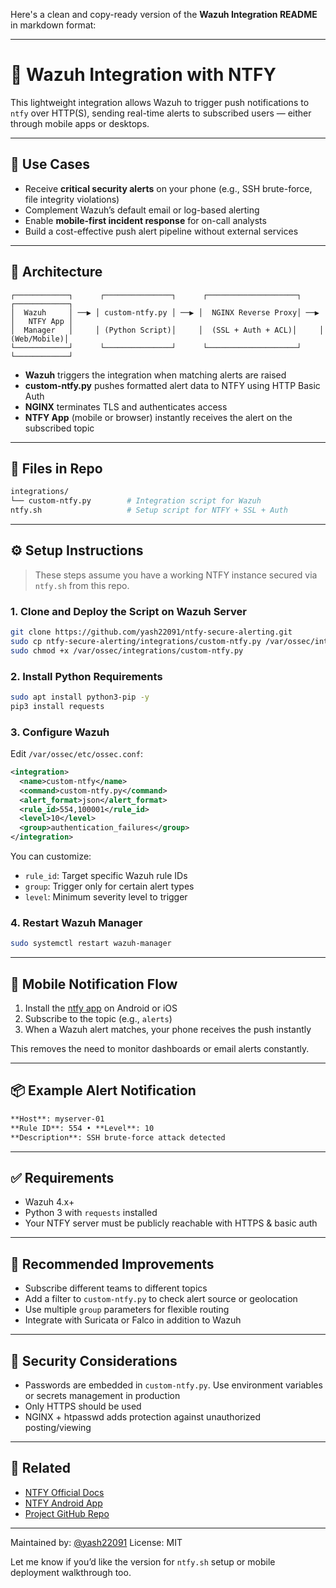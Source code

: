 Here's a clean and copy-ready version of the **Wazuh Integration README** in markdown format:

---

# 📡 Wazuh Integration with NTFY

This lightweight integration allows Wazuh to trigger push notifications to `ntfy` over HTTP(S), sending real-time alerts to subscribed users — either through mobile apps or desktops.

---

## 🔔 Use Cases

* Receive **critical security alerts** on your phone (e.g., SSH brute-force, file integrity violations)
* Complement Wazuh’s default email or log-based alerting
* Enable **mobile-first incident response** for on-call analysts
* Build a cost-effective push alert pipeline without external services

---

## 🔧 Architecture

```text
┌────────────┐      ┌───────────────┐      ┌────────────────────┐      ┌────────────┐
│  Wazuh     │ ──▶ │ custom-ntfy.py │ ──▶ │  NGINX Reverse Proxy│ ──▶ │   NTFY App │
│  Manager   │     │ (Python Script)│     │  (SSL + Auth + ACL)│     │ (Web/Mobile)│
└────────────┘      └───────────────┘      └────────────────────┘      └────────────┘
```

* **Wazuh** triggers the integration when matching alerts are raised
* **custom-ntfy.py** pushes formatted alert data to NTFY using HTTP Basic Auth
* **NGINX** terminates TLS and authenticates access
* **NTFY App** (mobile or browser) instantly receives the alert on the subscribed topic

---

## 📂 Files in Repo

```bash
integrations/
└── custom-ntfy.py        # Integration script for Wazuh
ntfy.sh                   # Setup script for NTFY + SSL + Auth
```

---

## ⚙️ Setup Instructions

> These steps assume you have a working NTFY instance secured via `ntfy.sh` from this repo.

### 1. Clone and Deploy the Script on Wazuh Server

```bash
git clone https://github.com/yash22091/ntfy-secure-alerting.git
sudo cp ntfy-secure-alerting/integrations/custom-ntfy.py /var/ossec/integrations/
sudo chmod +x /var/ossec/integrations/custom-ntfy.py
```

### 2. Install Python Requirements

```bash
sudo apt install python3-pip -y
pip3 install requests
```

### 3. Configure Wazuh

Edit `/var/ossec/etc/ossec.conf`:

```xml
<integration>
  <name>custom-ntfy</name>
  <command>custom-ntfy.py</command>
  <alert_format>json</alert_format>
  <rule_id>554,100001</rule_id>
  <level>10</level>
  <group>authentication_failures</group>
</integration>
```

You can customize:

* `rule_id`: Target specific Wazuh rule IDs
* `group`: Trigger only for certain alert types
* `level`: Minimum severity level to trigger

### 4. Restart Wazuh Manager

```bash
sudo systemctl restart wazuh-manager
```

---

## 📲 Mobile Notification Flow

1. Install the [ntfy app](https://ntfy.sh/app) on Android or iOS
2. Subscribe to the topic (e.g., `alerts`)
3. When a Wazuh alert matches, your phone receives the push instantly

This removes the need to monitor dashboards or email alerts constantly.

---

## 📦 Example Alert Notification

```markdown
**Host**: myserver-01
**Rule ID**: 554 • **Level**: 10
**Description**: SSH brute-force attack detected
```

---

## ✅ Requirements

* Wazuh 4.x+
* Python 3 with `requests` installed
* Your NTFY server must be publicly reachable with HTTPS & basic auth

---

## 🧩 Recommended Improvements

* Subscribe different teams to different topics
* Add a filter to `custom-ntfy.py` to check alert source or geolocation
* Use multiple `group` parameters for flexible routing
* Integrate with Suricata or Falco in addition to Wazuh

---

## 🔐 Security Considerations

* Passwords are embedded in `custom-ntfy.py`. Use environment variables or secrets management in production
* Only HTTPS should be used
* NGINX + htpasswd adds protection against unauthorized posting/viewing

---

## 📘 Related

* [NTFY Official Docs](https://ntfy.sh/docs/)
* [NTFY Android App](https://play.google.com/store/apps/details?id=io.heckel.ntfy)
* [Project GitHub Repo](https://github.com/yash22091/ntfy-secure-alerting)

---

Maintained by: [@yash22091](https://github.com/yash22091)
License: MIT

Let me know if you’d like the version for `ntfy.sh` setup or mobile deployment walkthrough too.
